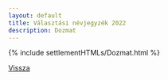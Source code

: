 ```yaml
---
layout: default
title: Választási névjegyzék 2022
description: Dozmat
---
```


{% include settlementHTMLs/Dozmat.html %}

[Vissza](../)